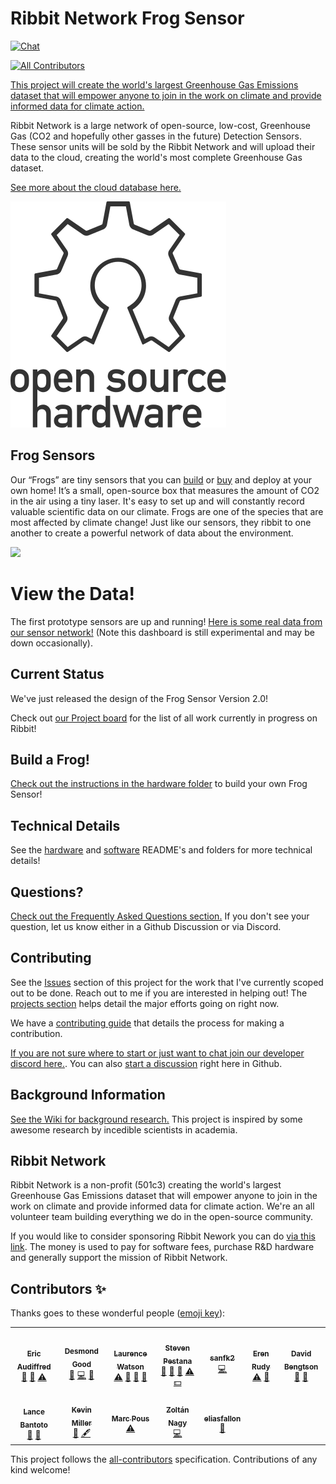 # Ribbit Network Frog Sensor
[![Chat](https://img.shields.io/discord/870113194289532969.svg?style=flat-square&colorB=758ED3)](https://discord.gg/vq8PkDb2TC)
<!-- ALL-CONTRIBUTORS-BADGE:START - Do not remove or modify this section -->
[![All Contributors](https://img.shields.io/badge/all_contributors-12-orange.svg?style=flat-square)](#contributors-)
<!-- ALL-CONTRIBUTORS-BADGE:END -->
[This project will create the world's largest Greenhouse Gas Emissions dataset that will empower anyone to join in the work on climate and provide informed data for climate action.](https://ribbitnetwork.org/)

Ribbit Network is a large network of open-source, low-cost, Greenhouse Gas (CO2 and hopefully other gasses in the future) Detection Sensors. These sensor units will be sold by the Ribbit Network and will upload their data to the cloud, creating the world's most complete Greenhouse Gas dataset.

[See more about the cloud database here.](https://github.com/Ribbit-Network/ribbit-network-dashboard)

![OSHW](images/oshw-logo.svg)

## Frog Sensors
Our “Frogs” are tiny sensors that you can 
[build](https://github.com/Ribbit-Network/ribbit-network-frog-sensor/tree/main/hardware) 
or [buy](https://ribbitnetwork.org/) and deploy at your own home! It’s a small, 
open-source box that measures the amount of CO2 in the air using a tiny laser.
It's easy to set up and will constantly record valuable scientific data on our climate.
Frogs are one of the species that are most affected by climate change! 
Just like our sensors, they ribbit to one another to create a powerful network 
of data about the environment.

<img src="https://user-images.githubusercontent.com/2559382/130338413-c348007f-1a54-47d8-92b0-151f330f476d.png" width="600">

# View the Data!
The first prototype sensors are up and running! [Here is some real data from our sensor network!](https://ribbit-network.herokuapp.com/) (Note this dashboard is still experimental and may be down occasionally).

## Current Status
We've just released the design of the Frog Sensor Version 2.0!

Check out [our Project board](https://github.com/orgs/Ribbit-Network/projects/1/views/1) for the list of all work currently in progress on Ribbit!

## Build a Frog!
[Check out the instructions in the hardware folder](hardware/) to build your own Frog Sensor!

## Technical Details
See the [hardware](hardware/) and [software](software/) README's and folders for more technical details!

## Questions?
[Check out the Frequently Asked Questions section.](https://github.com/Ribbit-Network/ribbit-network-faq) If you don't see your question, let us know either in a Github Discussion or via Discord.

## Contributing
See the [Issues](https://github.com/keenanjohnson/ghg-gas-cloud/issues) section of this project for the work that I've currently scoped out to be done. Reach out to me if you are interested in helping out! The [projects section](https://github.com/Ribbit-Network/ribbit-network-frog-sensor/projects) helps detail the major efforts going on right now.

We have a [contributing guide](https://github.com/Ribbit-Network/ribbit-network-frog-sensor/blob/main/CONTRIBUTING.md) that details the process for making a contribution.

[If you are not sure where to start or just want to chat join our developer discord here.](https://discord.gg/vq8PkDb2TC). You can also [start a discussion](https://github.com/Ribbit-Network/ribbit-network-frog-sensor/discussions) right here in Github.

## Background Information
[See the Wiki for background research.](https://github.com/Ribbit-Network/ribbit-network-frog-sensor/blob/main/wiki/Background-Research.md) This project is inspired by some awesome research by incedible scientists in academia.

## Ribbit Network
Ribbit Network is a non-profit (501c3) creating the world's largest Greenhouse Gas Emissions dataset that will empower anyone to join in the work on climate and provide informed data for climate action. We're an all volunteer team building everything we do in the open-source community.

If you would like to consider sponsoring Ribbit Nework you can do [via this link](https://givebutter.com/ribbitnetwork). The money is used to pay for software fees, purchase R&D hardware and generally support the mission of Ribbit Network.

## Contributors ✨

Thanks goes to these wonderful people ([emoji key](https://allcontributors.org/docs/en/emoji-key)):

<!-- ALL-CONTRIBUTORS-LIST:START - Do not remove or modify this section -->
<!-- prettier-ignore-start -->
<!-- markdownlint-disable -->
<table>
  <tr>
    <td align="center"><a href="https://www.linkedin.com/in/ericaudiffred/"><img src="https://avatars.githubusercontent.com/u/88562047?v=4?s=100" width="100px;" alt=""/><br /><sub><b>Eric Audiffred</b></sub></a><br /><a href="#design-eaudiffred" title="Design">🎨</a> <a href="#ideas-eaudiffred" title="Ideas, Planning, & Feedback">🤔</a> <a href="https://github.com/Ribbit-Network/ribbit-network-frog-sensor/commits?author=eaudiffred" title="Tests">⚠️</a></td>
    <td align="center"><a href="https://github.com/djgood"><img src="https://avatars.githubusercontent.com/u/25231050?v=4?s=100" width="100px;" alt=""/><br /><sub><b>Desmond Good</b></sub></a><br /><a href="#ideas-djgood" title="Ideas, Planning, & Feedback">🤔</a> <a href="https://github.com/Ribbit-Network/ribbit-network-frog-sensor/commits?author=djgood" title="Code">💻</a> <a href="#projectManagement-djgood" title="Project Management">📆</a></td>
    <td align="center"><a href="http://laurencewatson.com"><img src="https://avatars.githubusercontent.com/u/1125376?v=4?s=100" width="100px;" alt=""/><br /><sub><b>Laurence Watson</b></sub></a><br /><a href="https://github.com/Ribbit-Network/ribbit-network-frog-sensor/commits?author=Rabscuttler" title="Tests">⚠️</a> <a href="https://github.com/Ribbit-Network/ribbit-network-frog-sensor/commits?author=Rabscuttler" title="Documentation">📖</a> <a href="#ideas-Rabscuttler" title="Ideas, Planning, & Feedback">🤔</a> <a href="#projectManagement-Rabscuttler" title="Project Management">📆</a></td>
    <td align="center"><a href="https://spestana.github.io/"><img src="https://avatars.githubusercontent.com/u/650301?v=4?s=100" width="100px;" alt=""/><br /><sub><b>Steven Pestana</b></sub></a><br /><a href="https://github.com/Ribbit-Network/ribbit-network-frog-sensor/commits?author=spestana" title="Documentation">📖</a> <a href="#ideas-spestana" title="Ideas, Planning, & Feedback">🤔</a> <a href="#data-spestana" title="Data">🔣</a> <a href="https://github.com/Ribbit-Network/ribbit-network-frog-sensor/commits?author=spestana" title="Tests">⚠️</a> <a href="#financial-spestana" title="Financial">💵</a></td>
    <td align="center"><a href="https://github.com/sanfk2"><img src="https://avatars.githubusercontent.com/u/40070155?v=4?s=100" width="100px;" alt=""/><br /><sub><b>sanfk2</b></sub></a><br /><a href="https://github.com/Ribbit-Network/ribbit-network-frog-sensor/commits?author=sanfk2" title="Code">💻</a></td>
    <td align="center"><a href="https://github.com/eren-rudy"><img src="https://avatars.githubusercontent.com/u/25554568?v=4?s=100" width="100px;" alt=""/><br /><sub><b>Eren Rudy</b></sub></a><br /><a href="https://github.com/Ribbit-Network/ribbit-network-frog-sensor/commits?author=eren-rudy" title="Tests">⚠️</a> <a href="https://github.com/Ribbit-Network/ribbit-network-frog-sensor/commits?author=eren-rudy" title="Documentation">📖</a></td>
    <td align="center"><a href="https://github.com/daveb377"><img src="https://avatars.githubusercontent.com/u/9794268?v=4?s=100" width="100px;" alt=""/><br /><sub><b>David Bengtson</b></sub></a><br /><a href="#ideas-daveb377" title="Ideas, Planning, & Feedback">🤔</a> <a href="#projectManagement-daveb377" title="Project Management">📆</a></td>
  </tr>
  <tr>
    <td align="center"><a href="https://www.linkedin.com/in/lancebantoto/"><img src="https://avatars.githubusercontent.com/u/7238692?v=4?s=100" width="100px;" alt=""/><br /><sub><b>Lance Bantoto</b></sub></a><br /><a href="#ideas-lwbantoto" title="Ideas, Planning, & Feedback">🤔</a> <a href="#projectManagement-lwbantoto" title="Project Management">📆</a></td>
    <td align="center"><a href="https://github.com/kevinjmiller2"><img src="https://avatars.githubusercontent.com/u/69079270?v=4?s=100" width="100px;" alt=""/><br /><sub><b>Kevin Miller</b></sub></a><br /><a href="#ideas-kevinjmiller2" title="Ideas, Planning, & Feedback">🤔</a> <a href="#content-kevinjmiller2" title="Content">🖋</a></td>
    <td align="center"><a href="https://balena.io"><img src="https://avatars.githubusercontent.com/u/173156?v=4?s=100" width="100px;" alt=""/><br /><sub><b>Marc Pous</b></sub></a><br /><a href="https://github.com/Ribbit-Network/ribbit-network-frog-sensor/commits?author=mpous" title="Tests">⚠️</a></td>
    <td align="center"><a href="https://abesto.net"><img src="https://avatars.githubusercontent.com/u/59982?v=4?s=100" width="100px;" alt=""/><br /><sub><b>Zoltán Nagy</b></sub></a><br /><a href="https://github.com/Ribbit-Network/ribbit-network-frog-sensor/commits?author=abesto" title="Code">💻</a></td>
    <td align="center"><a href="https://github.com/eliasfallon"><img src="https://avatars.githubusercontent.com/u/19410965?v=4?s=100" width="100px;" alt=""/><br /><sub><b>eliasfallon</b></sub></a><br /><a href="https://github.com/Ribbit-Network/ribbit-network-frog-sensor/commits?author=eliasfallon" title="Documentation">📖</a></td>
  </tr>
</table>

<!-- markdownlint-restore -->
<!-- prettier-ignore-end -->

<!-- ALL-CONTRIBUTORS-LIST:END -->

This project follows the [all-contributors](https://github.com/all-contributors/all-contributors) specification. Contributions of any kind welcome!
